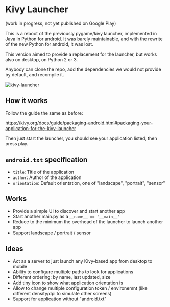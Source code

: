 # Kivy Launcher

(work in progress, not yet published on Google Play)

This is a reboot of the previously pygame/kivy launcher, implemented in Java in Python for android. It was barely maintainable, and with the rewrite of the new Python for android, it was lost.

This version aimed to provide a replacement for the launcher, but works also on desktop, on Python 2 or 3.

Anybody can clone the repo, add the dependencies we would not provide by default, and recompile it.

![kivy-launcher](https://user-images.githubusercontent.com/37904/37256979-0611d5be-2563-11e8-98a6-485e656b0f4b.png)

## How it works

Follow the guide the same as before:

https://kivy.org/docs/guide/packaging-android.html#packaging-your-application-for-the-kivy-launcher

Then just start the launcher, you should see your application listed, then press play.

## `android.txt` specification

- `title`: Title of the application
- `author`: Author of the application
- `orientation`: Default orientation, one of "landscape", "portrait", "sensor"

## Works

- Provide a simple UI to discover and start another app
- Start another main.py as a `__name__ == '__main__'`
- Reduce to the minimum the overhead of the launcher to launch another app
- Support landscape / portrait / sensor

## Ideas

- Act as a server to just launch any Kivy-based app from desktop to mobile
- Ability to configure multiple paths to look for applications
- Different ordering: by name, last updated, size
- Add tiny icon to show what application orientation is
- Allow to change multiple configuration token / environemnt (like different density/dpi to simulate other screens)
- Support for application without "android.txt"
